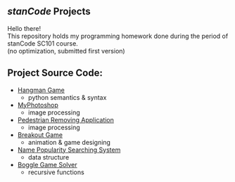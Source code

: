 ## *stanCode* Projects
Hello there!\
This repository holds my programming homework done during the period of stanCode SC101 course.\
(no optimization, submitted first version)

## Project Source Code:
* [Hangman Game]()
  * python semantics & syntax
* [MyPhotoshop]()
  * image processing
* [Pedestrian Removing Application]()
  * image processing
* [Breakout Game]()
  * animation & game designing
* [Name Popularity Searching System]()
  * data structure
* [Boggle Game Solver]()
  * recursive functions

